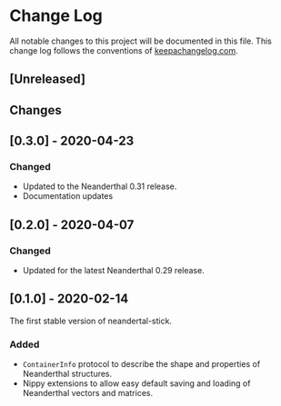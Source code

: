 # Change Log
All notable changes to this project will be documented in this file. This change log follows the conventions of [keepachangelog.com](http://keepachangelog.com/).

## [Unreleased]
## Changes

## [0.3.0] - 2020-04-23
### Changed
- Updated to the Neanderthal 0.31 release.
- Documentation updates

## [0.2.0] - 2020-04-07
### Changed
- Updated for the latest Neanderthal 0.29 release.

## [0.1.0] - 2020-02-14
The first stable version of neandertal-stick.

### Added
- `ContainerInfo` protocol to describe the shape and properties of Neanderthal structures.
- Nippy extensions to allow easy default saving and loading of Neanderthal vectors and matrices.

